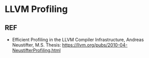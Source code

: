 # LLVM Profiling


## REF
- Efficient Profiling in the LLVM Compiler Infrastructure, Andreas Neustifter, M.S. Thesis: <https://llvm.org/pubs/2010-04-NeustifterProfiling.html>

